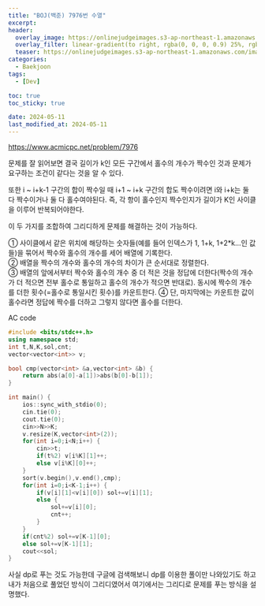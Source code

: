 ```yaml
---
title: "BOJ(백준) 7976번 수열"
excerpt:
header:
  overlay_image: https://onlinejudgeimages.s3-ap-northeast-1.amazonaws.com/images/boj-og.png
  overlay_filter: linear-gradient(to right, rgba(0, 0, 0, 0.9) 25%, rgba(0, 0, 0, 0))
  teaser: https://onlinejudgeimages.s3-ap-northeast-1.amazonaws.com/images/boj-og.png
categories:
  - Baekjoon
tags:
  - [Dev]

toc: true
toc_sticky: true

date: 2024-05-11
last_modified_at: 2024-05-11
---
```


<https://www.acmicpc.net/problem/7976>

문제를 잘 읽어보면 결국 길이가 k인 모든 구간에서 홀수의 개수가 짝수인 것과 문제가 요구하는 조건이 같다는 것을 알 수 있다.

또한 i ~ i+k-1 구간의 합이 짝수일 때 i+1 ~ i+k 구간의 합도 짝수이려면 i와 i+k는 둘 다 짝수이거나 둘 다 홀수여야된다. 즉, 각 항이 홀수인지 짝수인지가 길이가 K인 사이클을 이루어 반복되어야한다.

이 두 가지를 조합하여 그리디하게 문제를 해결하는 것이 가능하다.

① 사이클에서 같은 위치에 해당하는 숫자들(예를 들어 인덱스가 1, 1+k, 1+2*k...인 값들)을 묶어서 짝수와 홀수의 개수를 세어 배열에 기록한다.   
② 배열을 짝수의 개수와 홀수의 개수의 차이가 큰 순서대로 정렬한다.   
③ 배열의 앞에서부터 짝수와 홀수의 개수 중 더 적은 것을 정답에 더한다(짝수의 개수가 더 적으면 전부 홀수로 통일하고 홀수의 개수가 적으면 반대로). 동시에 짝수의 개수를 더한 횟수(=홀수로 통일시킨 횟수)를 카운트한다.
④ 단, 마지막에는 카운트한 값이 홀수라면 정답에 짝수를 더하고 그렇지 않다면 홀수를 더한다.

AC code
```cpp
#include <bits/stdc++.h>
using namespace std;
int t,N,K,sol,cnt;
vector<vector<int>> v;

bool cmp(vector<int> &a,vector<int> &b) {
	return abs(a[0]-a[1])>abs(b[0]-b[1]);
}

int main() {
	ios::sync_with_stdio(0);
	cin.tie(0);
	cout.tie(0);
	cin>>N>>K;
	v.resize(K,vector<int>(2));
	for(int i=0;i<N;i++) {
		cin>>t;
		if(t%2) v[i%K][1]++;
		else v[i%K][0]++;
	}
	sort(v.begin(),v.end(),cmp);
	for(int i=0;i<K-1;i++) {
		if(v[i][1]<v[i][0]) sol+=v[i][1];	
		else {
			sol+=v[i][0];
			cnt++;
		}
	}
	if(cnt%2) sol+=v[K-1][0];
	else sol+=v[K-1][1];
	cout<<sol;
}
```

사실 dp로 푸는 것도 가능한데 구글에 검색해보니 dp를 이용한 풀이만 나와있기도 하고 내가 처음으로 풀었던 방식이 그리디였어서 여기에서는 그리디로 문제를 푸는 방식을 설명했다.